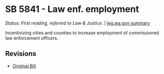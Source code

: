 # SB 5841 - Law enf. employment
*Status: First reading, referred to Law & Justice.* | [leg.wa.gov summary](https://app.leg.wa.gov/billsummary?BillNumber=5841&Year=2021)

Incentivizing cities and counties to increase employment of commissioned law enforcement officers.

## Revisions
* [Original Bill](1/)